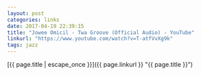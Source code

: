 ```yaml
---
layout: post
categories: links
date: 2017-04-19 22:39:15
title: "Jowee Omicil - Twa Groove (Official Audio) - YouTube"
linkurl: "https://www.youtube.com/watch?v=T-atfVvXg9k"
tags: jazz
---
```

[{{ page.title | escape_once }}]({{ page.linkurl }} "{{ page.title }}")
